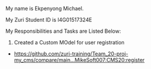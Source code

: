 My name is Ekpenyong Michael. 

My Zuri Student ID is I4G01517324E

My Responsibilities and Tasks are Listed Below:
1. Created a Custom MOdel for user registration
- https://github.com/zuri-training/Team_20-proj-my_cms/compare/main...MikeSoft007:CMS20:register